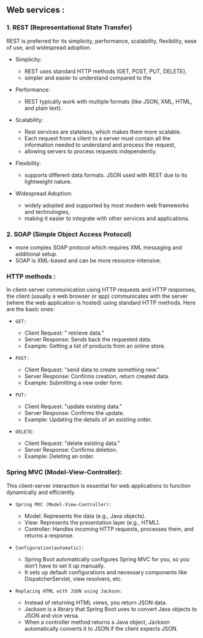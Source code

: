 ##  Web services :

### 1. REST (Representational State Transfer) 
REST is preferred for its simplicity, performance, scalability, flexibility, ease of use, and widespread adoption.

- Simplicity: 
  - REST uses standard HTTP methods (GET, POST, PUT, DELETE), 
  - simpler and easier to understand compared to the 

- Performance: 
  - REST typically  work with multiple formats (like JSON, XML, HTML, and plain text).
  
- Scalability: 
  - Rest services are stateless, which makes them more scalable.
  - Each request from a client to a server must contain all the information needed to understand and process the request, 
  - allowing servers to process requests independently.

- Flexibility:  
  - supports different data formats. JSON used with REST due to its lightweight nature.

- Widespread Adoption: 
  - widely adopted and supported by most modern web frameworks and technologies,
  - making it easier to integrate with other services and applications.
 
### 2. SOAP (Simple Object Access Protocol) 

- more complex SOAP protocol which requires XML messaging and additional setup.
- SOAP is XML-based and can be more resource-intensive.

### HTTP methods :
In client-server communication using HTTP requests and HTTP responses, 
the client (usually a web browser or app) communicates with the server (where the web application is hosted) using standard HTTP methods. 
Here are the basic ones:

- `GET:`
  - Client Request: " retrieve data."
  - Server Response: Sends back the requested data.
  - Example: Getting a list of products from an online store.

- `POST:`
  - Client Request: "send data to create something new."
  - Server Response: Confirms creation, return created data.
  - Example: Submitting a new order form.

- `PUT:`
  - Client Request: "update existing data."
  - Server Response: Confirms the update.
  - Example: Updating the details of an existing order.

- `DELETE:`
  - Client Request: "delete existing data."
  - Server Response: Confirms deletion.
  - Example: Deleting an order.



### Spring MVC (Model-View-Controller):
This client-server interaction is essential for web applications to function dynamically and efficiently.


- `Spring MVC (Model-View-Controller):`
  - Model: Represents the data (e.g., Java objects).
  - View: Represents the presentation layer (e.g., HTML).
  - Controller: Handles incoming HTTP requests, processes them, and returns a response.

- `Configuration(automatic):`
  - Spring Boot automatically configures Spring MVC for you, so you don’t have to set it up manually.
  - It sets up default configurations and necessary components like DispatcherServlet, view resolvers, etc.

- `Replacing HTML with JSON using Jackson:`

  - Instead of returning HTML views, you  return JSON data.
  - Jackson is a library that Spring Boot uses to convert Java objects to JSON and vice versa.
  - When a controller method returns a Java object, Jackson automatically converts it to JSON if the client expects JSON.
